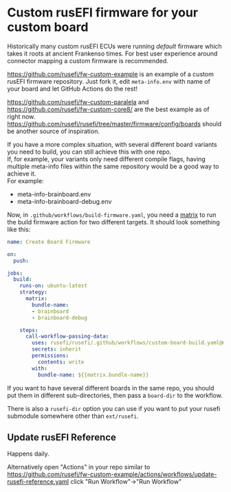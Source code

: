 # Custom rusEFI firmware for your custom board

Historically many custom rusEFI ECUs were running _default_ firmware which takes it roots at ancient Frankenso times. For best user experience around  connector mapping a custom firmware is recommended.

https://github.com/rusefi/fw-custom-example is an example of a custom rusEFI firmware repository. Just fork it, edit ``meta-info.env`` with name of your board and let GitHub Actions do the rest!

https://github.com/rusefi/fw-custom-paralela and https://github.com/rusefi/fw-custom-core8/ are the best example as of right now. https://github.com/rusefi/rusefi/tree/master/firmware/config/boards should be another source of inspiration.

If you have a more complex situation, with several different board variants you need to build, you can still achieve this with one repo.  
If, for example, your variants only need different compile flags, having multiple meta-info files within the same repository would be a good way to achieve it.  
For example:

- meta-info-brainboard.env
- meta-info-brainboard-debug.env

Now, in `.github/workflows/build-firmware.yaml`, you need a [matrix](https://docs.github.com/en/actions/learn-github-actions/contexts#example-usage-of-the-matrix-context) to run the build firmware action for two different targets. It should look something like this:

```yaml
name: Create Board Firmware

on:
  push:

jobs:
  build:
    runs-on: ubuntu-latest
    strategy:
      matrix:
        bundle-name:
        - brainboard
        - brainboard-debug

    steps:
      call-workflow-passing-data:
        uses: rusefi/rusefi/.github/workflows/custom-board-build.yaml@master
        secrets: inherit
        permissions:
          contents: write
        with:
          bundle-name: ${{matrix.bundle-name}}
```

If you want to have several different boards in the same repo, you should put them in different sub-directories, then pass a `board-dir` to the workflow.

There is also a `rusefi-dir` option you can use if you want to put your rusefi submodule somewhere other than `ext/rusefi`.

## Update rusEFI Reference

Happens daily.

Alternatively open "Actions" in your repo similar to https://github.com/rusefi/fw-custom-example/actions/workflows/update-rusefi-reference.yaml click "Run Workflow"->"Run Workflow"
